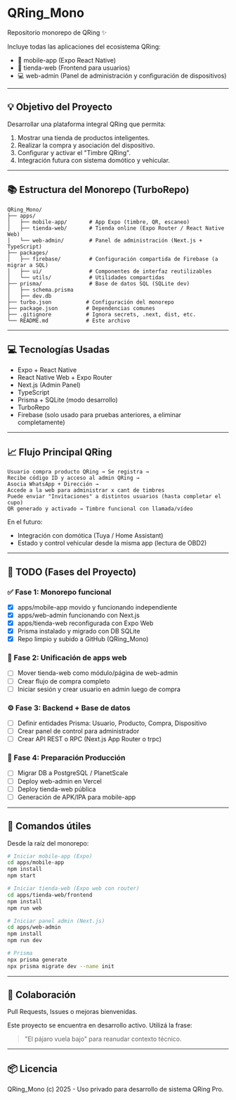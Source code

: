 # QRing\_Mono

Repositorio monorepo de QRing ✨

Incluye todas las aplicaciones del ecosistema QRing:

* 📱 mobile-app (Expo React Native)
* 🛒 tienda-web (Frontend para usuarios)
* 💻 web-admin (Panel de administración y configuración de dispositivos)

---

## 💡 Objetivo del Proyecto

Desarrollar una plataforma integral QRing que permita:

1. Mostrar una tienda de productos inteligentes. 
2. Realizar la compra y asociación del dispositivo.
3. Configurar y activar el "Timbre QRing".
4. Integración futura con sistema domótico y vehicular.

---

## 📚 Estructura del Monorepo (TurboRepo)

```
QRing_Mono/
├── apps/
│   ├── mobile-app/       # App Expo (timbre, QR, escaneo)
│   ├── tienda-web/       # Tienda online (Expo Router / React Native Web)
│   └── web-admin/        # Panel de administración (Next.js + TypeScript)
├── packages/
│   ├── firebase/         # Configuración compartida de Firebase (a migrar a SQL)
│   ├── ui/               # Componentes de interfaz reutilizables
│   └── utils/            # Utilidades compartidas
├── prisma/               # Base de datos SQL (SQLite dev)
│   ├── schema.prisma
│   ├── dev.db
├── turbo.json           # Configuración del monorepo
├── package.json         # Dependencias comunes
├── .gitignore           # Ignora secrets, .next, dist, etc.
└── README.md            # Este archivo
```

---

## 💻 Tecnologías Usadas

* Expo + React Native
* React Native Web + Expo Router
* Next.js (Admin Panel)
* TypeScript
* Prisma + SQLite (modo desarrollo)
* TurboRepo
* Firebase (solo usado para pruebas anteriores, a eliminar completamente)

---

## 📈 Flujo Principal QRing

```
Usuario compra producto QRing → Se registra →
Recibe código ID y acceso al admin QRing →
Asocia WhatsApp + Dirección →
Accede a la web para administrar x cant de timbres
Puede enviar "Invitaciones" a distintos usuarios (hasta completar el cupo)
QR generado y activado → Timbre funcional con llamada/vídeo
```

En el futuro:

* Integración con domótica (Tuya / Home Assistant)
* Estado y control vehicular desde la misma app (lectura de OBD2)

---

## 📝 TODO (Fases del Proyecto)

### ✅ Fase 1: Monorepo funcional

* [x] apps/mobile-app movido y funcionando independiente
* [x] apps/web-admin funcionando con Next.js
* [x] apps/tienda-web reconfigurada con Expo Web
* [x] Prisma instalado y migrado con DB SQLite
* [x] Repo limpio y subido a GitHub (QRing\_Mono)

### 🎯 Fase 2: Unificación de apps web

* [ ] Mover tienda-web como módulo/página de web-admin
* [ ] Crear flujo de compra completo
* [ ] Iniciar sesión y crear usuario en admin luego de compra

### ⚙️ Fase 3: Backend + Base de datos

* [ ] Definir entidades Prisma: Usuario, Producto, Compra, Dispositivo
* [ ] Crear panel de control para administrador
* [ ] Crear API REST o RPC (Next.js App Router o trpc)

### 🏁 Fase 4: Preparación Producción

* [ ] Migrar DB a PostgreSQL / PlanetScale
* [ ] Deploy web-admin en Vercel
* [ ] Deploy tienda-web pública
* [ ] Generación de APK/IPA para mobile-app

---

## 🚀 Comandos útiles

Desde la raíz del monorepo:

```bash
# Iniciar mobile-app (Expo)
cd apps/mobile-app
npm install
npm start

# Iniciar tienda-web (Expo web con router)
cd apps/tienda-web/frontend
npm install
npm run web

# Iniciar panel admin (Next.js)
cd apps/web-admin
npm install
npm run dev

# Prisma
npx prisma generate
npx prisma migrate dev --name init
```

---

## 🤝 Colaboración

Pull Requests, Issues o mejoras bienvenidas.

Este proyecto se encuentra en desarrollo activo. Utilizá la frase:

> "El pájaro vuela bajo" para reanudar contexto técnico.

---

## 📦 Licencia

QRing\_Mono (c) 2025 - Uso privado para desarrollo de sistema QRing Pro.
